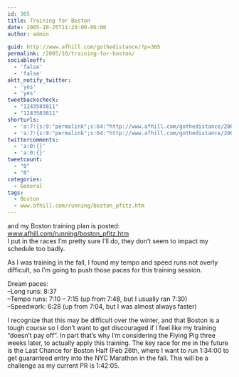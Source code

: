 ```yaml
---
id: 305
title: Training for Boston
date: 2005-10-25T11:24:00-06:00
author: admin
  
guid: http://www.afhill.com/gothedistance/?p=305
permalink: /2005/10/training-for-boston/
sociableoff:
  - 'false'
  - 'false'
aktt_notify_twitter:
  - 'yes'
  - 'yes'
tweetbackscheck:
  - "1243583811"
  - "1243583811"
shorturls:
  - 'a:7:{s:9:"permalink";s:64:"http://www.afhill.com/gothedistance/2005/10/training-for-boston/";s:7:"tinyurl";s:25:"http://tinyurl.com/pnce24";s:4:"isgd";s:17:"http://is.gd/A5pS";s:5:"bitly";s:19:"http://bit.ly/B8mLM";s:5:"snipr";s:22:"http://snipr.com/i2f2r";s:5:"snurl";s:22:"http://snurl.com/i2f2r";s:7:"snipurl";s:24:"http://snipurl.com/i2f2r";}'
  - 'a:7:{s:9:"permalink";s:64:"http://www.afhill.com/gothedistance/2005/10/training-for-boston/";s:7:"tinyurl";s:25:"http://tinyurl.com/pnce24";s:4:"isgd";s:17:"http://is.gd/A5pS";s:5:"bitly";s:19:"http://bit.ly/B8mLM";s:5:"snipr";s:22:"http://snipr.com/i2f2r";s:5:"snurl";s:22:"http://snurl.com/i2f2r";s:7:"snipurl";s:24:"http://snipurl.com/i2f2r";}'
twittercomments:
  - 'a:0:{}'
  - 'a:0:{}'
tweetcount:
  - "0"
  - "0"
categories:
  - General
tags:
  - Boston
  - www.afhill.com/running/boston_pfitz.htm
---
```

and my Boston training plan is posted: <a href="www.afhill.com/running/boston_pfitz.htm" title="Boston Pfitzinger Training Plan" rel="nofollow">www.afhill.com/running/boston_pfitz.htm</a>  
I put in the races I&#8217;m pretty sure I&#8217;ll do, they don&#8217;t seem to impact my schedule too badly. 

As I was training in the fall, I found my tempo and speed runs not overly difficult, so I&#8217;m going to push those paces for this training session. 

Dream paces:  
&#8211;Long runs: 8:37  
&#8211;Tempo runs: 7:10 &#8211; 7:15 (up from 7:48, but I usually ran 7:30)  
&#8211;Speedwork: 6:28 (up from 7:04, but I was almost always faster)

I recognize that this may be difficult over the winter, and that Boston is a tough course so I don&#8217;t want to get discouraged if I feel like my training &#8220;doesn&#8217;t pay off&#8221;. In part that&#8217;s why I&#8217;m considering the Flying Pig three weeks later, to actually apply this training. The key race for me in the future is the Last Chance for Boston Half (Feb 26th, where I want to run 1:34:00 to get guaranteed entry into the NYC Marathon in the fall. This will be a challenge as my current PR is 1:42:05.